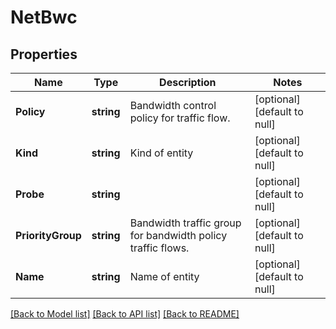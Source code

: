 # NetBwc

## Properties
Name | Type | Description | Notes
------------ | ------------- | ------------- | -------------
**Policy** | **string** | Bandwidth control policy for traffic flow. | [optional] [default to null]
**Kind** | **string** | Kind of entity | [optional] [default to null]
**Probe** | **string** |  | [optional] [default to null]
**PriorityGroup** | **string** | Bandwidth traffic group for bandwidth policy traffic flows. | [optional] [default to null]
**Name** | **string** | Name of entity | [optional] [default to null]

[[Back to Model list]](../README.md#documentation-for-models) [[Back to API list]](../README.md#documentation-for-api-endpoints) [[Back to README]](../README.md)


